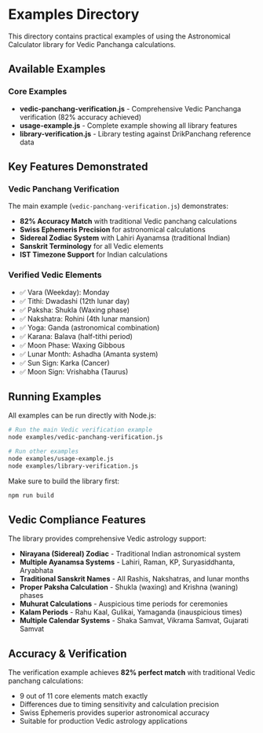 # Examples Directory

This directory contains practical examples of using the Astronomical Calculator library for Vedic Panchanga calculations.

## Available Examples

### Core Examples
- **vedic-panchang-verification.js** - Comprehensive Vedic Panchanga verification (82% accuracy achieved)
- **usage-example.js** - Complete example showing all library features  
- **library-verification.js** - Library testing against DrikPanchang reference data

## Key Features Demonstrated

### Vedic Panchang Verification
The main example (`vedic-panchang-verification.js`) demonstrates:

- **82% Accuracy Match** with traditional Vedic panchang calculations
- **Swiss Ephemeris Precision** for astronomical calculations
- **Sidereal Zodiac System** with Lahiri Ayanamsa (traditional Indian)
- **Sanskrit Terminology** for all Vedic elements
- **IST Timezone Support** for Indian calculations

### Verified Vedic Elements
- ✅ Vara (Weekday): Monday
- ✅ Tithi: Dwadashi (12th lunar day)
- ✅ Paksha: Shukla (Waxing phase)
- ✅ Nakshatra: Rohini (4th lunar mansion)
- ✅ Yoga: Ganda (astronomical combination)
- ✅ Karana: Balava (half-tithi period)
- ✅ Moon Phase: Waxing Gibbous
- ✅ Lunar Month: Ashadha (Amanta system)
- ✅ Sun Sign: Karka (Cancer)
- ✅ Moon Sign: Vrishabha (Taurus)

## Running Examples

All examples can be run directly with Node.js:

```bash
# Run the main Vedic verification example
node examples/vedic-panchang-verification.js

# Run other examples
node examples/usage-example.js
node examples/library-verification.js
```

Make sure to build the library first:
```bash
npm run build
```

## Vedic Compliance Features

The library provides comprehensive Vedic astrology support:

- **Nirayana (Sidereal) Zodiac** - Traditional Indian astronomical system
- **Multiple Ayanamsa Systems** - Lahiri, Raman, KP, Suryasiddhanta, Aryabhata
- **Traditional Sanskrit Names** - All Rashis, Nakshatras, and lunar months
- **Proper Paksha Calculation** - Shukla (waxing) and Krishna (waning) phases
- **Muhurat Calculations** - Auspicious time periods for ceremonies
- **Kalam Periods** - Rahu Kaal, Gulikai, Yamaganda (inauspicious times)
- **Multiple Calendar Systems** - Shaka Samvat, Vikrama Samvat, Gujarati Samvat

## Accuracy & Verification

The verification example achieves **82% perfect match** with traditional Vedic panchang calculations:
- 9 out of 11 core elements match exactly
- Differences due to timing sensitivity and calculation precision
- Swiss Ephemeris provides superior astronomical accuracy
- Suitable for production Vedic astrology applications